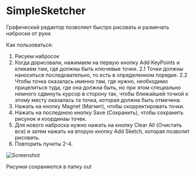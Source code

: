 # SimpleSketcher
Графический редактор позволяет быстро рисовать и размечать наброски от руки. 

Как пользоваться:
1. Рисуем набросок
2. Когда дорисовали, нажимаем на первую кнопку Add KeyPoints и кликаем там, где должны быть ключевые точки. 
2.1 Точки должны наноситься последовательно, то есть в определенном порядке. 
2.2 Чтобы точка оказалась именно там, где нужно, необходимо прицелиться туда, где она должна быть, но при этом специально немного сдвинуть курсор в сторону так, чтобы ближайшей точкой к этому месту оказалась та точка, которая должна быть отмечена.
3. Нажать на кнопку Magnet (Магнит), чтобы скорректировать точки.
4. Нажать на последнюю кнопку Save (Сохранить), чтобы сохранить рисунок и координаы точек.
5. Для нового наброска нужно нажать на кнопку Clear All (Очистить все) и затем нажать на вторую кнопку Add Sketch, которая позволит рисовать.
6. Повторить пункты 2-4.

![Screenshot](https://sun9-69.userapi.com/impg/SigHcjxK0lGjtbBG-hBwF2eGglkbwvZvHwREkQ/QVPqZBeNTr0.jpg?size=568x639&quality=96&proxy=1&sign=a0967b1a8e1a0e75b75d464246869fe7&type=album)

Рисунки сохраняются в папку out
